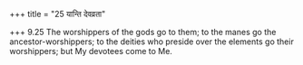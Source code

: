 +++
title = "25 यान्ति देवव्रता"

+++
9.25 The worshippers of the gods go to them; to the manes go the
ancestor-worshippers; to the deities who preside over the elements go
their worshippers; but My devotees come to Me.

